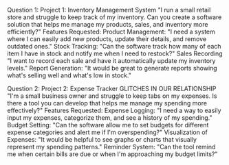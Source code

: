 Question 1:
Project 1: Inventory Management System
"I run a small retail store and struggle to keep track of my inventory. Can you create a software
solution that helps me manage my products, sales, and inventory more efficiently?"
Features Requested:
Product Management: "I need a system where I can easily add new products, update their details,
and remove outdated ones."
Stock Tracking: "Can the software track how many of each item I have in stock and notify me
when I need to restock?"
Sales Recording "I want to record each sale and have it automatically update my inventory
levels."
Report Generation: "It would be great to generate reports showing what's selling well and what's
low in stock."

Question 2:
Project 2: Expense Tracker GLITCHES IN OUR RELATIONSHIP
"I'm a small business owner and struggle to keep tabs on my expenses. Is there a tool you can
develop that helps me manage my spending more effectively?"
Features Requested:
Expense Logging: "I need a way to easily input my expenses, categorize them, and see a history
of my spending."
Budget Setting: "Can the software allow me to set budgets for different expense categories and
alert me if I'm overspending?"
Visualization of Expenses: "It would be helpful to see graphs or charts that visually represent my
spending patterns."
Reminder System: "Can the tool remind me when certain bills are due or when I'm approaching
my budget limits?”
